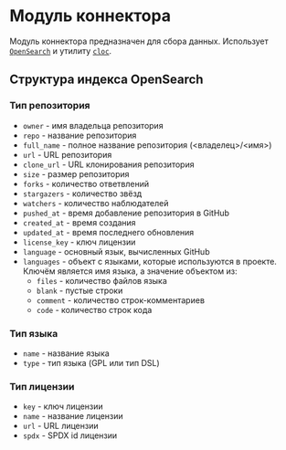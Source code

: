 # Модуль коннектора
Модуль коннектора предназначен для сбора данных.
Использует [`OpenSearch`](https://opensearch.org/) и утилиту [`cloc`](https://github.com/AlDanial/cloc).

## Структура индекса OpenSearch
### Тип репозитория
* `owner` - имя владельца репозитория
* `repo` - название репозитория
* `full_name` - полное название репозитория (<владелец>/<имя>)
* `url` - URL репозитория
* `clone_url` - URL клонирования репозитория
* `size` - размер репозитория
* `forks` - количество ответвлений
* `stargazers` - количество звёзд
* `watchers` - количество наблюдателей
* `pushed_at` - время добавление репозитория в GitHub
* `created_at` - время создания
* `updated_at` - время последнего обновления
* `license_key` - ключ лицензии
* `language` - основный язык, вычисленных GitHub
* `languages` - объект с языками, которые используются в проекте. Ключём является имя языка, а значение объектом из:
    + `files` - количество файлов языка
    + `blank` - пустые строки
    + `comment` - количество строк-комментариев
    + `code` - количество строк кода

### Тип языка
* `name` - название языка
* `type` - тип языка (GPL или тип DSL)

### Тип лицензии
* `key` - ключ лицензии
* `name` - название лицензии
* `url` - URL лицензии
* `spdx` - SPDX id лицензии
